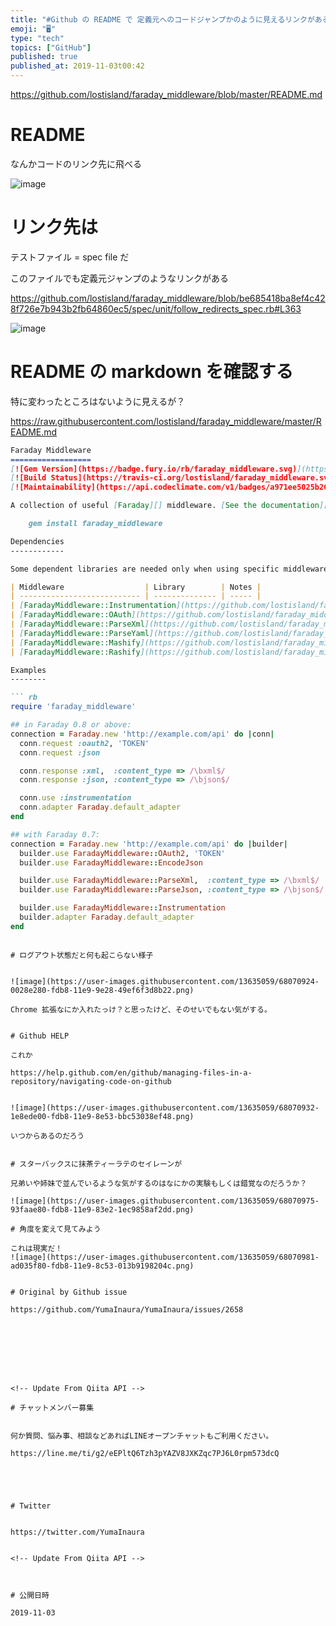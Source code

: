 ```yaml
---
title: "#Github の README で 定義元へのコードジャンプかのように見えるリンクがあるのは、何かの実験なのだろうか？"
emoji: "🖥"
type: "tech"
topics: ["GitHub"]
published: true
published_at: 2019-11-03t00:42
---
```


https://github.com/lostisland/faraday_middleware/blob/master/README.md

# README

なんかコードのリンク先に飛べる

![image](https://user-images.githubusercontent.com/13635059/68070858-28fca800-fdb7-11e9-9bb0-2966268fb4d3.png)

# リンク先は

テストファイル = spec file だ

このファイルでも定義元ジャンプのようなリンクがある

https://github.com/lostisland/faraday_middleware/blob/be685418ba8ef4c428f726e7b943b2fb64860ec5/spec/unit/follow_redirects_spec.rb#L363

![image](https://user-images.githubusercontent.com/13635059/68070859-31ed7980-fdb7-11e9-8f57-afeb843b2523.png)

# README の markdown を確認する

特に変わったところはないように見えるが？

https://raw.githubusercontent.com/lostisland/faraday_middleware/master/README.md

```md
Faraday Middleware
==================
[![Gem Version](https://badge.fury.io/rb/faraday_middleware.svg)](https://rubygems.org/gems/faraday_middleware)
[![Build Status](https://travis-ci.org/lostisland/faraday_middleware.svg)](https://travis-ci.org/lostisland/faraday_middleware)
[![Maintainability](https://api.codeclimate.com/v1/badges/a971ee5025b269c39d93/maintainability)](https://codeclimate.com/github/lostisland/faraday_middleware/maintainability)

A collection of useful [Faraday][] middleware. [See the documentation][docs].

    gem install faraday_middleware

Dependencies
------------

Some dependent libraries are needed only when using specific middleware:

| Middleware                  | Library        | Notes |
| --------------------------- | -------------- | ----- |
| [FaradayMiddleware::Instrumentation](https://github.com/lostisland/faraday_middleware/blob/master/lib/faraday_middleware/instrumentation.rb) | [`activesupport`](https://rubygems.org/gems/activesupport) |       |
| [FaradayMiddleware::OAuth](https://github.com/lostisland/faraday_middleware/blob/master/lib/faraday_middleware/request/oauth.rb)    | [`simple_oauth`](https://rubygems.org/gems/simple_oauth) |       |
| [FaradayMiddleware::ParseXml](https://github.com/lostisland/faraday_middleware/blob/master/lib/faraday_middleware/response/parse_xml.rb) | [`multi_xml`](https://rubygems.org/gems/multi_xml)    |       |
| [FaradayMiddleware::ParseYaml](https://github.com/lostisland/faraday_middleware/blob/master/lib/faraday_middleware/response/parse_yaml.rb)  | [`safe_yaml`](https://rubygems.org/gems/safe_yaml)     | Not backwards compatible with versions of this middleware prior to `faraday_middleware` v0.12. See code comments for alternatives. |
| [FaradayMiddleware::Mashify](https://github.com/lostisland/faraday_middleware/blob/master/lib/faraday_middleware/response/mashify.rb)  | [`hashie`](https://rubygems.org/gems/hashie)       |       |
| [FaradayMiddleware::Rashify](https://github.com/lostisland/faraday_middleware/blob/master/lib/faraday_middleware/response/rashify.rb)  | [`rash_alt`](https://rubygems.org/gems/rash_alt)     | Make sure to uninstall original `rash` gem to avoid conflict. |

Examples
--------

``` rb
require 'faraday_middleware'

## in Faraday 0.8 or above:
connection = Faraday.new 'http://example.com/api' do |conn|
  conn.request :oauth2, 'TOKEN'
  conn.request :json

  conn.response :xml,  :content_type => /\bxml$/
  conn.response :json, :content_type => /\bjson$/

  conn.use :instrumentation
  conn.adapter Faraday.default_adapter
end

## with Faraday 0.7:
connection = Faraday.new 'http://example.com/api' do |builder|
  builder.use FaradayMiddleware::OAuth2, 'TOKEN'
  builder.use FaradayMiddleware::EncodeJson

  builder.use FaradayMiddleware::ParseXml,  :content_type => /\bxml$/
  builder.use FaradayMiddleware::ParseJson, :content_type => /\bjson$/

  builder.use FaradayMiddleware::Instrumentation
  builder.adapter Faraday.default_adapter
end
```


  [faraday]: https://github.com/lostisland/faraday#readme
  [docs]: https://github.com/lostisland/faraday_middleware/wiki
```

# ログアウト状態だと何も起こらない様子


![image](https://user-images.githubusercontent.com/13635059/68070924-0028e280-fdb8-11e9-9e28-49ef6f3d8b22.png)

Chrome 拡張なにか入れたっけ？と思ったけど、そのせいでもない気がする。


# Github HELP

これか

https://help.github.com/en/github/managing-files-in-a-repository/navigating-code-on-github


![image](https://user-images.githubusercontent.com/13635059/68070932-1e8ede00-fdb8-11e9-8e53-bbc53038ef48.png)

いつからあるのだろう


# スターバックスに抹茶ティーラテのセイレーンが

兄弟いや姉妹で並んでいるような気がするのはなにかの実験もしくは錯覚なのだろうか？

![image](https://user-images.githubusercontent.com/13635059/68070975-93faae80-fdb8-11e9-83e2-1ec9858af2dd.png)

# 角度を変えて見てみよう

これは現実だ！
![image](https://user-images.githubusercontent.com/13635059/68070981-ad035f80-fdb8-11e9-8c53-013b9198204c.png)


# Original by Github issue

https://github.com/YumaInaura/YumaInaura/issues/2658








<!-- Update From Qiita API -->

# チャットメンバー募集


何か質問、悩み事、相談などあればLINEオープンチャットもご利用ください。

https://line.me/ti/g2/eEPltQ6Tzh3pYAZV8JXKZqc7PJ6L0rpm573dcQ





# Twitter


https://twitter.com/YumaInaura


<!-- Update From Qiita API -->



# 公開日時

2019-11-03
